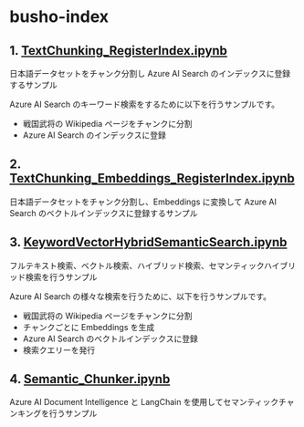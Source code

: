 # busho-index
## 1. [TextChunking_RegisterIndex.ipynb](TextChunking_RegisterIndex.ipynb)
日本語データセットをチャンク分割し Azure AI Search のインデックスに登録するサンプル

Azure AI Search のキーワード検索をするために以下を行うサンプルです。

- 戦国武将の Wikipedia ページをチャンクに分割
- Azure AI Search のインデックスに登録

## 2. [TextChunking_Embeddings_RegisterIndex.ipynb](TextChunking_Embeddings_RegisterIndex.ipynb)
日本語データセットをチャンク分割し、Embeddings に変換して Azure AI Search のベクトルインデックスに登録するサンプル

## 3. [KeywordVectorHybridSemanticSearch.ipynb](KeywordVectorHybridSemanticSearch.ipynb)
フルテキスト検索、ベクトル検索、ハイブリッド検索、セマンティックハイブリッド検索を行うサンプル

Azure AI Search の様々な検索を行うために、以下を行うサンプルです。

- 戦国武将の Wikipedia ページをチャンクに分割
- チャンクごとに Embeddings を生成
- Azure AI Search のベクトルインデックスに登録
- 検索クエリーを発行

## 4. [Semantic_Chunker.ipynb](Semantic_Chunker.ipynb)
Azure AI Document Intelligence と LangChain を使用してセマンティックチャンキングを行うサンプル
